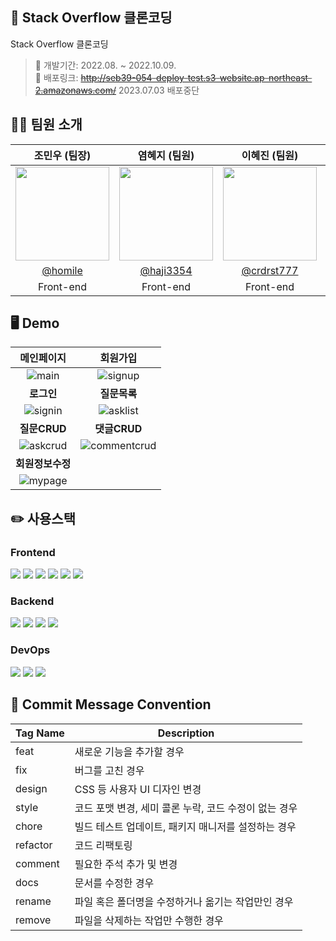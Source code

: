 
## 🚀 Stack Overflow 클론코딩
Stack Overflow 클론코딩

> 📆 개발기간: 2022.08. ~ 2022.10.09.   
> 🔗 배포링크: ~~http://seb39-054-deploy-test.s3-website.ap-northeast-2.amazonaws.com/~~ 2023.07.03 배포중단   
  
## 🙋‍♂️ 팀원 소개
|조민우 (팀장)|염혜지 (팀원)|이혜진 (팀원)|정재진 (팀원)|조진우 (팀원)|
|:-:|:-:|:-:|:-:|:-:|
|<img src="https://avatars.githubusercontent.com/u/56163157?v=4" width=150px/>|<img src="https://avatars.githubusercontent.com/u/85109300?v=4" width=150px/>|<img src="https://avatars.githubusercontent.com/u/101506779?v=4" width=150px/>|<img src="https://avatars.githubusercontent.com/u/24771844?v=4" width=150px/>|<img src="https://avatars.githubusercontent.com/u/104186487?v=4" width=150px/>|
|[@homile](https://github.com/homile)|[@haji3354](https://github.com/haji3354)|[@crdrst777](https://github.com/crdrst777)|[@sojournre](https://github.com/sojournre)|[@jinwapp](https://github.com/jinwapp)|
|Front-end|Front-end|Front-end|Back-end|Back-end|

## 🖥 Demo

| **메인페이지** | **회원가입** |
|:-:|:-:|
| ![main](https://user-images.githubusercontent.com/56163157/209098383-62b8b2e3-a6ed-4762-b50b-10843a8c7cb2.gif) | ![signup](https://user-images.githubusercontent.com/56163157/209098181-8433f36e-984e-48a5-87d4-439043f3a9ad.gif) |
| **로그인** | **질문목록** |
| ![signin](https://user-images.githubusercontent.com/56163157/209098448-cd221d3a-fe00-46b6-abcf-d404f179bd17.gif) | ![asklist](https://user-images.githubusercontent.com/56163157/209098627-58877dd3-cf5e-49e3-8f5e-d999a97f103c.gif) |
| **질문CRUD** | **댓글CRUD** |
| ![askcrud](https://user-images.githubusercontent.com/56163157/209098715-beb16b03-6e04-4c96-8881-273edd764e0a.gif) | ![commentcrud](https://user-images.githubusercontent.com/56163157/209098804-2899153f-f64f-417f-aac1-c79d4680bb8f.gif) |
| **회원정보수정** |
| ![mypage](https://user-images.githubusercontent.com/56163157/209098970-e08d5ac6-40d2-45a4-b297-987797c104ac.gif) |

## ✏️ 사용스택
### Frontend
<div>
  <img src="https://img.shields.io/badge/html5-E34F26?style=for-the-badge&logo=html5&logoColor=white">
  <img src="https://img.shields.io/badge/css-1572B6?style=for-the-badge&logo=css3&logoColor=white">
  <img src="https://img.shields.io/badge/javascript-F7DF1E?style=for-the-badge&logo=javascript&logoColor=white">
  <img src="https://img.shields.io/badge/react-61DAFB?style=for-the-badge&logo=react&logoColor=black">
  <img src="https://img.shields.io/badge/styled--components-DB7093?style=for-the-badge&logo=styled-components&logoColor=white">
  <img src="https://img.shields.io/badge/redux-764ABC?style=for-the-badge&logo=redux&logoColor=white">
</div>


### Backend
<div>
  <img src="https://img.shields.io/badge/java-007396?style=for-the-badge&logo=java&logoColor=white">
  <img src="https://img.shields.io/badge/spring-6DB33F?style=for-the-badge&logo=spring&logoColor=white">
  <img src="https://img.shields.io/badge/springboot-6DB33F?style=for-the-badge&logo=springboot&logoColor=white">
  <img src="https://img.shields.io/badge/spring--security-6DB33F?style=for-the-badge&logo=spring-security&logoColor=white">
</div>

### DevOps
<div>
  <img src="https://img.shields.io/badge/aws ec2-FF9900?style=for-the-badge&logo=amazonec2&logoColor=white">
  <img src="https://img.shields.io/badge/aws rds-FF9900?style=for-the-badge&logo=amazonrds&logoColor=white">
  <img src="https://img.shields.io/badge/aws s3-FF9900?style=for-the-badge&logo=amazons3&logoColor=white">
</div>

## 📨 Commit Message Convention

| Tag Name | Description |
|---|---|
| feat | 새로운 기능을 추가할 경우 |
| fix | 버그를 고친 경우 |
| design | CSS 등 사용자 UI 디자인 변경 |
| style | 코드 포맷 변경, 세미 콜론 누락, 코드 수정이 없는 경우 |
| chore | 빌드 테스트 업데이트, 패키지 매니저를 설정하는 경우 |
| refactor | 코드 리팩토링 |
| comment | 필요한 주석 추가 및 변경 |
| docs | 문서를 수정한 경우 |
| rename | 파일 혹은 폴더명을 수정하거나 옮기는 작업만인 경우 |
| remove | 파일을 삭제하는 작업만 수행한 경우 |
